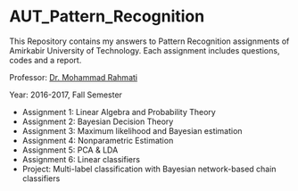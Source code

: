 # AUT_Pattern_Recognition
This Repository contains my answers to Pattern Recognition assignments of Amirkabir University of Technology. Each assignment includes questions, codes and a report.

Professor: [Dr. Mohammad Rahmati](http://ceit.aut.ac.ir/autcms/people/verticalPagesAjax/professorHomePage.htm?url=rahmati&depurl=computer-engineering&lang=en)

Year: 2016-2017, Fall Semester

- Assignment 1: Linear Algebra and Probability Theory
- Assignment 2: Bayesian Decision Theory
- Assignment 3: Maximum likelihood and Bayesian estimation
- Assignment 4: Nonparametric Estimation
- Assignment 5: PCA & LDA
- Assignment 6: Linear classifiers
- Project: Multi-label classification with Bayesian network-based chain classifiers

